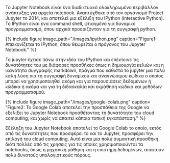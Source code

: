 Το Jupyter Notebook είναι ένα διαδικτυακό ολοκληρωμένο περιβάλλον ανάπτυξης για αρχεία notebook. Αναπτύχθηκε από τον οργανισμό Project Jupyter το 2014, και αποτελεί μια εξέλιξη του IPython (interactive Python). Το IPython είναι ένα command shell, φτιαγμένο για δυναμικό προγραμματισμό, όπου αρχικά προοριζόνταν για τη συγγραφή python. 

{% include figure image_path="/images/ipython.png" caption="Figure1: Απεικονίζεται το IPython, όπου θεωρείται ο πρόγονος του Jupyter Notebook." %}

Το jupyter έχτισε πάνω στην ιδέα του IPython και επέκτεινε τις δυνατότητες του με διάφορες προσθήκες όπως η δημιουργία κελιών και η ικανότητα συγγραφής markdown, πράγμα που καθιστά το jupyter μια πολύ καλή λύση για τη συγγραφή δυναμικού και αναγνώσιμου κώδικα ο οποίος μπορεί να χρησιμοποιηθεί ακόμη και για παρουσιάσεις δεδομένων ή κώδικα ή ακόμα και για τη διδασκαλία και εκμάθηση κώδικα και μεθόδων προγραμματισμού.

{% include figure image_path="/images/google-colab.png" caption= "Figure2: Το Google Colab αποτελεί την προσπάθεια της Google να εξελίξει το Jupyter Notebook προσθέτοντας τη δυνατότητα του cloud computing, και χωρίς να απαιτεί κάποια τοπική εγκατάσταση." %}

Εξέληξη του Jupyter Notebook αποτελεί το Google Colab το οποίο, εκτός από τις δυνατότητες που
προσφέρει το και το Jupyter, προσφέρει την επιλογή του cloud computing. Αυτό είναι μια πολύ
συμαντική προσθήκη διότι πολλές από τις χρήσεις για τις οποίες χρησιμοποιούνται τα notebooks,
όπως η μηχανική μάθηση και η επιστήμη δεδομένων, απαιτούν πολύ δυνατούς υπολογιστικούς πόρους.





